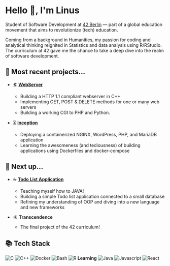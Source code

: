 
# Hello 👋, I'm Linus
Student of Software Development at [42 Berlin](https://42berlin.de/) — part of a global education movement that aims to revolutionize (tech) education.

Coming from a background in Humanities, my passion for coding and analytical thinking reignited in Statistics and data analysis using R/RStudio. The curriculum at 42 gave me the chance to take a deep dive into the realm of software development.

## 🌟 Most recent projects...

- 🏄 **[WebServer](https://github.com/Linuswidmer/42_webserv)**
  - Building a HTTP 1.1 compliant webserver in C++
  - Implementing GET, POST & DELETE methods for one or many web servers
  - Building a working CGI to PHP and Python.

- ⏳ **[Inception](https://github.com/Linuswidmer/42_inception)**
  - Deploying a containerized NGINX, WordPress, PHP, and MariaDB application
  - Learning the awesomeness (and tediousness) of building applications using Dockerfiles and docker-compose

## 🚀 Next up...

- ☕ **[Todo List Application](https://github.com/Linuswidmer/java_todo_app)**
  - Teaching myself how to JAVA!
  - Building a simple Todo list application connected to a small database
  - Refining my understanding of OOP and diving into a new language and new frameworks

- ☀️ **Transcendence**
  - The final project of the 42 curriculum!


## 📚 Tech Stack
![C](https://img.shields.io/badge/c-%2300599C.svg?style=for-the-badge&logo=c&logoColor=white) ![C++](https://img.shields.io/badge/C%2B%2B-00599C?style=for-the-badge&logo=c%2B%2B&logoColor=white) ![Docker](https://img.shields.io/badge/docker-%230db7ed.svg?style=for-the-badge&logo=docker&logoColor=white) ![Bash](https://img.shields.io/badge/GNU%20Bash-4EAA25?style=for-the-badge&logo=GNU%20Bash&logoColor=white) ![R](https://img.shields.io/badge/RStudio-grey?style=for-the-badge&logo=R) 
**Learning**
![Java](https://img.shields.io/badge/Java-ED8B00?style=for-the-badge&logo=openjdk&logoColor=white) ![Javascript](https://shields.io/badge/JavaScript-F7DF1E?style=for-the-badge&logo=JavaScript&logoColor=black) ![React](https://img.shields.io/badge/-ReactJs-61DAFB?logo=react&logoColor=black&style=for-the-badge)
